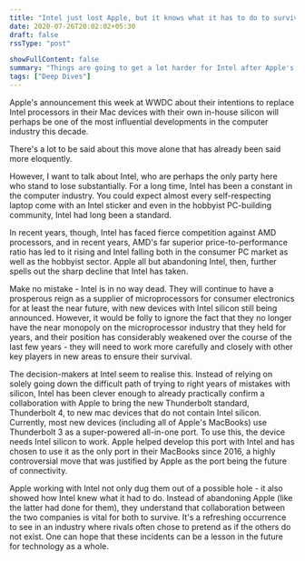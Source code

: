 ```yaml
---
title: "Intel just lost Apple, but it knows what it has to do to survive"
date: 2020-07-26T20:02:02+05:30
draft: false
rssType: "post"

showFullContent: false
summary: "Things are going to get a lot harder for Intel after Apple's announcement about their switch to in-house silicon, but the chipmaker isn't going anywhere"
tags: ["Deep Dives"]
---
```



Apple's announcement this week at WWDC about their intentions to replace Intel processors in their Mac devices with their own in-house silicon will perhaps be one of the most influential developments in the computer industry this decade.

There's a lot to be said about this move alone that has already been said more eloquently.

However, I want to talk about Intel, who are perhaps the only party here who stand to lose substantially. For a long time, Intel has been a constant in the computer industry. You could expect almost every self-respecting laptop come with an Intel sticker and even in the hobbyist PC-building community, Intel had long been a standard.

In recent years, though, Intel has faced fierce competition against AMD processors, and in recent years, AMD's far superior price-to-performance ratio has led to it rising and Intel falling both in the consumer PC market as well as the hobbyist sector. Apple all but abandoning Intel, then, further spells out the sharp decline that Intel has taken.

Make no mistake - Intel is in no way dead. They will continue to have a prosperous reign as a supplier of microprocessors for consumer electronics for at least the near future, with new devices with Intel silicon still being announced. However, it would be folly to ignore the fact that they no longer have the near monopoly on the microprocessor industry that they held for years, and their position has considerably weakened over the course of the last few years - they will need to work more carefully and closely with other key players in new areas to ensure their survival.

The decision-makers at Intel seem to realise this. Instead of relying on solely going down the difficult path of trying to right years of mistakes with silicon, Intel has been clever enough to already practically confirm a collaboration with Apple to bring the new Thunderbolt standard, Thunderbolt 4, to new mac devices that do not contain Intel silicon. Currently, most new devices (including all of Apple's MacBooks) use Thunderbolt 3 as a super-powered all-in-one port. To use this, the device needs Intel silicon to work. Apple helped develop this port with Intel and has chosen to use it as the only port in their MacBooks since 2016, a highly controversial move that was justified by Apple as the port being the future of connectivity.

Apple working with Intel not only dug them out of a possible hole - it also showed how Intel knew what it had to do. Instead of abandoning Apple (like the latter had done for them), they understand that collaboration between the two companies is vital for both to survive. It's a refreshing occurrence to see in an industry where rivals often chose to pretend as if the others do not exist. One can hope that these incidents can be a lesson in the future for technology as a whole.
